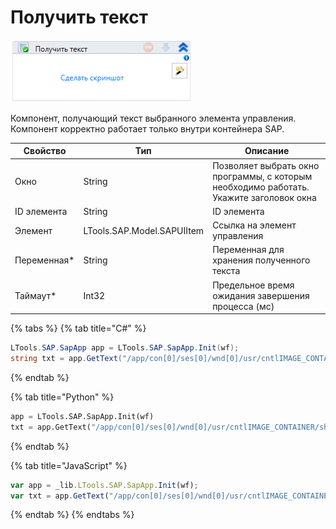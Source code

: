 # Получить текст

![](<../../../.gitbook/assets/image (304).png>)

Компонент, получающий текст выбранного элемента управления. Компонент корректно работает только внутри контейнера SAP.

| Свойство     | Тип                        | Описание                                           |
| ------------ | -------------------------- | -------------------------------------------------- |
| Окно         | String                     | Позволяет выбрать окно программы, с которым необходимо работать. Укажите заголовок окна |
| ID элемента  | String                     | ID элемента                                        |
| Элемент      | LTools.SAP.Model.SAPUIItem | Ссылка на элемент управления                       |
| Переменная\* | String                     | Переменная для хранения полученного текста         |
| Таймаут\*    | Int32                      | Предельное время ожидания завершения процесса (мс) |

{% tabs %}
{% tab title="C#" %}
```csharp
LTools.SAP.SapApp app = LTools.SAP.SapApp.Init(wf);
string txt = app.GetText("/app/con[0]/ses[0]/wnd[0]/usr/cntlIMAGE_CONTAINER/shellcont/shell/shellcont[0]/shell");
```
{% endtab %}

{% tab title="Python" %}
```python
app = LTools.SAP.SapApp.Init(wf)
txt = app.GetText("/app/con[0]/ses[0]/wnd[0]/usr/cntlIMAGE_CONTAINER/shellcont/shell/shellcont[0]/shell")
```
{% endtab %}

{% tab title="JavaScript" %}
```javascript
var app = _lib.LTools.SAP.SapApp.Init(wf);
var txt = app.GetText("/app/con[0]/ses[0]/wnd[0]/usr/cntlIMAGE_CONTAINER/shellcont/shell/shellcont[0]/shell");
```
{% endtab %}
{% endtabs %}
